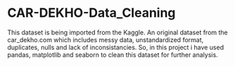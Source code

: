 # CAR-DEKHO-Data_Cleaning
This dataset is being imported from the Kaggle. An original dataset from the car_dekho.com which includes messy data, unstandardized format, duplicates, nulls and lack of inconsistancies. So, in this project i have used pandas, matplotlib and seaborn to clean this dataset for further analysis.
